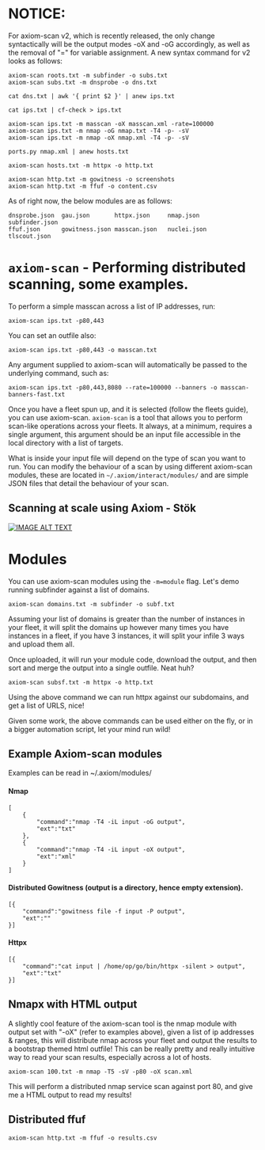 # NOTICE:
For axiom-scan v2, which is recently released, the only change syntactically will be the output modes -oX and -oG accordingly, as well as the removal of "=" for variable assignment. A new syntax command for v2 looks as follows:

```
axiom-scan roots.txt -m subfinder -o subs.txt
axiom-scan subs.txt -m dnsprobe -o dns.txt

cat dns.txt | awk '{ print $2 }' | anew ips.txt

cat ips.txt | cf-check > ips.txt

axiom-scan ips.txt -m masscan -oX masscan.xml -rate=100000
axiom-scan ips.txt -m nmap -oG nmap.txt -T4 -p- -sV
axiom-scan ips.txt -m nmap -oX nmap.xml -T4 -p- -sV

ports.py nmap.xml | anew hosts.txt

axiom-scan hosts.txt -m httpx -o http.txt

axiom-scan http.txt -m gowitness -o screenshots
axiom-scan http.txt -m ffuf -o content.csv
```

As of right now, the below modules are  as follows:
```
dnsprobe.json  gau.json       httpx.json     nmap.json      subfinder.json
ffuf.json      gowitness.json masscan.json   nuclei.json    tlscout.json
```

# `axiom-scan` - Performing distributed scanning, some examples.
To perform a simple masscan across a list of IP addresses, run:

```
axiom-scan ips.txt -p80,443
```

You can set an outfile also:

```
axiom-scan ips.txt -p80,443 -o masscan.txt
```

Any argument supplied to axiom-scan will automatically be passed to the underlying command, such as:

```
axiom-scan ips.txt -p80,443,8080 --rate=100000 --banners -o masscan-banners-fast.txt
```
Once you have a fleet spun up, and it is selected (follow the fleets guide), you can use axiom-scan. `axiom-scan` is a tool that allows you to perform scan-like operations across your fleets. It always, at a minimum, requires a single argument, this argument should be an input file accessible in the local directory with a list of targets.

What is inside your input file will depend on the type of scan you want to run. You can modify the behaviour of a scan by using different axiom-scan modules, these are located in `~/.axiom/interact/modules/` and are simple JSON files that detail the behaviour of your scan.

## Scanning at scale using Axiom - Stök
[![IMAGE ALT TEXT](http://img.youtube.com/vi/7ogiwKaIvxw/0.jpg)](http://www.youtube.com/watch?v=7ogiwKaIvxw "Scanning at Scale - STÖK")



# Modules
You can use axiom-scan modules using the `-m=module` flag. Let's demo running subfinder against a list of domains.

```
axiom-scan domains.txt -m subfinder -o subf.txt
```

Assuming your list of domains is greater than the number of instances in your fleet, it will split the domains up however many times you have instances in a fleet,  if you have 3 instances, it will split your infile 3 ways and upload them all.

Once uploaded, it will run your module code, download the output, and then sort and merge the output into a single outfile. Neat huh?

```
axiom-scan subsf.txt -m httpx -o http.txt
```

Using the above command we can run httpx against our subdomains, and get a list of URLS, nice!

Given some work, the above commands can be used either on the fly, or in a bigger automation script, let your mind run wild!

## Example Axiom-scan modules
Examples can be read in ~/.axiom/modules/
#### Nmap
```
[
	{
		"command":"nmap -T4 -iL input -oG output",
		"ext":"txt"
	},
	{
		"command":"nmap -T4 -iL input -oX output",
		"ext":"xml"
	}
]
```
#### Distributed Gowitness (output is a directory, hence empty extension).
```
[{
	"command":"gowitness file -f input -P output",
	"ext":""
}]
```

#### Httpx
```
[{
	"command":"cat input | /home/op/go/bin/httpx -silent > output",
	"ext":"txt"
}]
```

## Nmapx with HTML output
A slightly cool feature of the axiom-scan tool is the nmap module with output set with "-oX" (refer to examples above), given a list of ip addresses & ranges, this will distribute nmap across your fleet and output the results to a bootstrap themed html outfile! This can be really pretty and really intuitive way to read your scan results, especially across a lot of hosts.


```
axiom-scan 100.txt -m nmap -T5 -sV -p80 -oX scan.xml
```

This will perform a distributed nmap service scan against port 80, and give me a HTML output to read my results!

## Distributed ffuf
```
axiom-scan http.txt -m ffuf -o results.csv
```